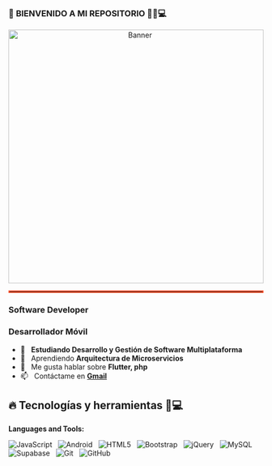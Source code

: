 ### 🚀 **BIENVENIDO A MI REPOSITORIO** 🌟🔥💻

<p align="center">
  <img src="https://images.unsplash.com/photo-1607799279861-4dd421887fb3?q=80&w=2070&auto=format&fit=crop&ixlib=rb-4.1.0&ixid=M3wxMjA3fDB8MHxwaG90by1wYWdlfHx8fGVufDB8fHx8fA%3D%3D" 
     alt="Banner" 
     style="width: 100%; height: 500px; object-fit: cover;">
</p>

<hr style="border: 2px solid #FF5733;">

<h3 align="left">Software Developer</h3>
<h3 align="left">Desarrollador Móvil </h3>

- 💼 &nbsp; **Estudiando Desarrollo y Gestión de Software Multiplataforma**  
- 🌱 &nbsp; Aprendiendo **Arquitectura de Microservicios**  
- 💬 &nbsp; Me gusta hablar sobre **Flutter, php**  
- 📫 &nbsp; Contáctame en **[Gmail](https://mail.google.com/mail/u/1/#inbox)**  



## 🔥 **Tecnologías y herramientas** 🚀💻

**Languages and Tools:** 

![JavaScript](https://img.shields.io/badge/-JavaScript-black?logo=javascript&style=social)&nbsp;&nbsp;
![Android](https://img.shields.io/badge/-Android-black?logo=android&style=social)&nbsp;&nbsp;
![HTML5](https://img.shields.io/badge/-HTML5-black?logo=html5&style=social)&nbsp;&nbsp;
![Bootstrap](https://img.shields.io/badge/-Bootstrap-black?logo=bootstrap&style=social)&nbsp;&nbsp;
![jQuery](https://img.shields.io/badge/-jQuery-black?logo=jquery&style=social)&nbsp;&nbsp;
![MySQL](https://img.shields.io/badge/-MySQL-black?logo=mysql&style=social)&nbsp;&nbsp;
![Supabase](https://img.shields.io/badge/-Supabase-black?logo=supabase&style=social)&nbsp;&nbsp;
![Git](https://img.shields.io/badge/-Git-black?logo=git&style=social)&nbsp;&nbsp;
![GitHub](https://img.shields.io/badge/-GitHub-black?logo=github&style=social)&nbsp;&nbsp;

